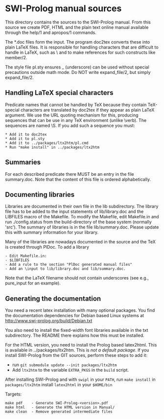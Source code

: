 # SWI-Prolog manual sources


This directory contains the sources to  the SWI-Prolog manual. From this
source we create PDF, HTML and the   plain  text online manual available
through the help/1 and apropos/1 commands.

The *.doc files form the input. The  program doc2tex converts these into
plain LaTeX files. It is responsible   for  handling characters that are
difficult to handle in LaTeX, such as \  and to make references for such
constructs like member/2.

The style file pl.sty ensures _ (underscore) can be used without special
precautions outside math mode.  Do NOT write expand\_file/2, but simply
expand_file/2.


## Handling LaTeX special characters

Predicate names that cannot  be  handled   by  TeX  because they contain
TeX-special characters are translated by doc2tex if they appear as plain
LaTeX argument. We use the  URL   quoting  mechanism for this, producing
sequences that can be use in  any   TeX  environment (unlike \verb). The
sequences are named \S<name>. If you add such a sequence you must:

	* Add it to doc2tex
	* Add it to pl.sty
	* Add it to ../packages/ltx2htm/pl.cmd
	* Run "make install" in ../packages/ltx2htm

## Summaries

For each described predicate  there  MUST  be   an  entry  in  the  file
summary.doc.  Note  that  the  content   of    this   file   is  ordered
alphabetically.

## Documenting libraries

Libraries are documented in their own file  in the lib subdirectory. The
library file has to be added to  the input statements of lib/library.doc
and the LIBFILES macro of the  Makefile.   To  modify the Makefile, edit
Makefile.in and run ./config.status from the build-directory of the base
system (normally 'src').  The  summary  of   libraries  is  in  the file
lib/summary.doc. Please update this with   summary  information for your
library.

Many of the libraries are nowadays documented  in the source and the TeX
is created through PlDoc.  To add a library

    - Edit Makefile.in:
	- $LIBFILES
	- Add a rule to the section "PlDoc generated manual files"
	- Add an \input to lib/library.doc and lib/summary.doc.

Note that the LaTeX filename should   not contain underscores (see e.g.,
pure_input for an example).


## Generating the documentation

You need a recent latex installation   with  many optional packages. You
find the documentation dependencies for Debian   based  Linux systems at
http://www.swi-prolog.org/build/Debian.txt

You also need to install the fixed-width font libraries available in the
txt subdirectory. The README there explains how this must be installed.

For the HTML version, you need to   install the Prolog based latex2html.
This is available in  ../packages/ltx2htm.  This   is  _not  a  default
package_. If you install SWI-Prolog from  the GIT sources, perform these
steps to add it:

  - run `git submodule update --init packages/ltx2htm`
  - Add `ltx2htm` to the variable `EXTRA_PKGS` in the `build` script.

After installing SWI-Prolog and with `swipl`   in your `PATH`, run `make
install` in `packages/ltx2htm` install `latex2html` in your `$HOME/bin`

Targets:

	make pdf	- Generate SWI-Prolog-<version>.pdf
	make html	- Generate the HTML version in Manual/
	make clean	- Remove generated intermediate files
